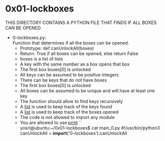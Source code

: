 # 0x01-lockboxes
THIS DIRECTORY CONTAINS A PYTHON FILE THAT FINDS IF ALL BOXES CAN BE OPENED
* 0-lockboxes.py: <br/>
Function that determines if all the boxes can be opened.
  * Prototype: def canUnlockAll(boxes)
  * Return: True if all boxes can be opened, else return False
  * boxes is a list of lists
  * A key with the same number as a box opens that box
  * The first box boxes[0] is unlocked
  * All keys can be assumed to be positive integers
  * There can be keys that do not have boxes
  * The first box boxes[0] is unlocked
  * All boxes can be assumed to be unique and will have at least one key
  * The function should allow to find keys recursively
  * A [list](/rltoken/6X6Z3Q8ZQ8QX6ZQX6ZQX6ZQ) is used to keep track of the keys found
  * A [list](/rltoken/6X6Z3Q8ZQ8QX6ZQX6ZQX6ZQ) is used to keep track of the boxes opened
  * The code is not allowed to import any module
  * You are allowed to use [print](/rltoken/6X6Z3Q8ZQ8QX6ZQX6ZQX6ZQ)
``  
yosri@ubuntu:~/0x01-lockboxes$ cat main_0.py
#!/usr/bin/python3
canUnlockAll = __import__('0-lockboxes').canUnlockAll
